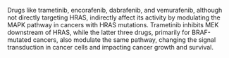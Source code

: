 Drugs like trametinib, encorafenib, dabrafenib, and vemurafenib, although not directly targeting HRAS, indirectly affect its activity by modulating the MAPK pathway in cancers with HRAS mutations. Trametinib inhibits MEK downstream of HRAS, while the latter three drugs, primarily for BRAF-mutated cancers, also modulate the same pathway, changing the signal transduction in cancer cells and impacting cancer growth and survival.